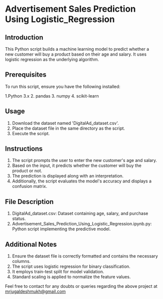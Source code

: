 # Advertisement Sales Prediction Using Logistic_Regression

## Introduction
This Python script builds a machine learning model to predict whether a new customer will buy a product based on their age and salary. It uses logistic regression as the underlying algorithm.

## Prerequisites
To run this script, ensure you have the following installed:

1.Python 3.x
2. pandas
3. numpy
4. scikit-learn

## Usage
1. Download the dataset named 'DigitalAd_dataset.csv'.
2. Place the dataset file in the same directory as the script.
3. Execute the script.

## Instructions
1. The script prompts the user to enter the new customer's age and salary.
2. Based on the input, it predicts whether the customer will buy the product or not.
3. The prediction is displayed along with an interpretation.
4. Additionally, the script evaluates the model's accuracy and displays a confusion matrix.

## File Description
1. DigitalAd_dataset.csv: Dataset containing age, salary, and purchase status.
2. Advertisement_Sales_Prediction_Using_Logistic_Regression.ipynb.py: Python script implementing the predictive model.

## Additional Notes
1. Ensure the dataset file is correctly formatted and contains the necessary columns.
2. The script uses logistic regression for binary classification.
3. It employs train-test split for model validation.
4. Standard scaling is applied to normalize the feature values.

Feel free to contact for any doubts or queries regarding the above project at mrjugaldeshmukh@gmail.com
